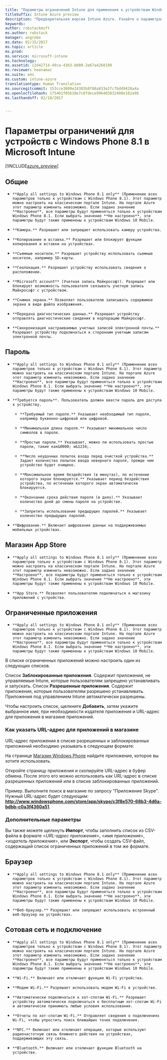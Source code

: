 ```yaml
---
title: "Параметры ограничений Intune для применения к устройствам Windows Phone 8.1"
titleSuffix: Intune Azure preview
description: "Предварительная версия Intune Azure. Узнайте о параметрах Intune, с помощью которых можно управлять параметрами и функциональными возможностями устройств с Windows Phone 8.1."
keywords: 
author: robstackmsft
ms.author: robstack
manager: angrobe
ms.date: 02/15/2017
ms.topic: article
ms.prod: 
ms.service: microsoft-intune
ms.technology: 
ms.assetid: c2d42714-49ca-43b3-b080-2e67a4268198
ms.reviewer: heenamac
ms.suite: ems
ms.custom: intune-azure
translationtype: Human Translation
ms.sourcegitcommit: 153cce3809e24303b8f88a833e2fc7bdd9428a4a
ms.openlocfilehash: 175401f05b10e7c8fdece996403832490e102a98
ms.lasthandoff: 02/18/2017


---
```


# <a name="windows-phone-81-device-restriction-settings-in-microsoft-intune"></a>Параметры ограничений для устройств с Windows Phone 8.1 в Microsoft Intune

[!INCLUDE[azure_preview](../includes/azure_preview.md)]

## <a name="general"></a>Общие
-     **Apply all settings to Windows Phone 8.1 only** (Применение всех параметров только к устройствам с Windows Phone 8.1). Этот параметр можно настроить на классическом портале Intune. На портале Azure этот параметр изменить невозможно. Если задано значение **Настроено**, все параметры будут применяться только к устройствам Windows Phone 8.1. Если выбрать значение **Не настроено**, эти параметры будут также применены к устройствам Windows 10 Mobile.
-     **Камера.** Разрешает или запрещает использовать камеру устройства.
-     **Копирование и вставка.** Разрешает или блокирует функции копирования и вставки на устройствах.
-     **Съемные носители.** Разрешает устройству использовать съемные носители, например SD-карты.
-     **Геолокация.** Разрешает устройству использовать сведения о расположении.
-     **Microsoft account** (Учетная запись Майкрософт). Разрешает или блокирует возможность пользователя связывать учетную запись Майкрософт с устройством.
-     **Снимок экрана.** Позволяет пользователю записывать содержимое экрана в виде файла изображения.
-     **Передача диагностических данных.** Разрешает устройству отправлять диагностические сведения в корпорацию Майкрософт.
-     **Синхронизация настраиваемых учетных записей электронной почты.** Разрешает устройству подключаться к сторонним учетным записям электронной почты.

## <a name="password"></a>Пароль
-     **Apply all settings to Windows Phone 8.1 only** (Применение всех параметров только к устройствам с Windows Phone 8.1). Этот параметр можно настроить на классическом портале Intune. На портале Azure этот параметр изменить невозможно. Если задано значение **Настроено**, все параметры будут применяться только к устройствам Windows Phone 8.1. Если выбрать значение **Не настроено**, эти параметры будут также применены к устройствам Windows 10 Mobile.
-     **Требуется пароль**. Пользователь должен ввести пароль для доступа к устройству.
    -     **Требуемый тип пароля.** Указывает необходимый тип пароля, например буквенно-цифровой или цифровой.
    -     **Минимальная длина пароля.** Указывает минимальное число символов в пароле.
    -     **Простые пароли.** Указывает, можно ли использовать простые пароли, такие как&0000; и&1234;.
    -     **Число неудачных попыток входа перед очисткой устройства.** Задает количество попыток ввода неверного пароля, прежде чем устройство будет очищено.
    -     **Максимальное время бездействия (в минутах), по истечении которого экран блокируется.** Указывает период бездействия устройства, по истечении которого экран автоматически блокируется.
    -     **Окончание срока действия пароля (в днях).** Указывает количество дней до смены пароля на устройстве.
    -     **Запретить использование предыдущих паролей.** Указывает количество предыдущих паролей.
-     **Шифрование.** Включает шифрование данных на поддерживаемых мобильных устройствах.

## <a name="app-store"></a>Магазин App Store
-     **Apply all settings to Windows Phone 8.1 only** (Применение всех параметров только к устройствам с Windows Phone 8.1). Этот параметр можно настроить на классическом портале Intune. На портале Azure этот параметр изменить невозможно. Если задано значение **Настроено**, все параметры будут применяться только к устройствам Windows Phone 8.1. Если выбрать значение **Не настроено**, эти параметры будут также применены к устройствам Windows 10 Mobile.
-     **App Store.** Позволяет пользователям подключаться к магазину приложений с устройства.

## <a name="restricted-apps"></a>Ограниченные приложения

-     **Apply all settings to Windows Phone 8.1 only** (Применение всех параметров только к устройствам с Windows Phone 8.1). Этот параметр можно настроить на классическом портале Intune. На портале Azure этот параметр изменить невозможно. Если задано значение **Настроено**, все параметры будут применяться только к устройствам Windows Phone 8.1. Если выбрать значение **Не настроено**, эти параметры будут также применены к устройствам Windows 10 Mobile.

В списке ограниченных приложений можно настроить один из следующих списков.

Список **Заблокированные приложения**. Содержит приложения, не управляемые Intune, которые пользователям запрещено устанавливать и запускать.
Список **Разрешенные приложения**. Содержит приложения, которые пользователям разрешено устанавливать. Приложения под управлением Intune автоматически разрешены.

Чтобы настроить список, щелкните **Добавить**, затем укажите выбранное имя, при необходимости издателя приложения и URL-адрес для приложения в магазине приложений.

### <a name="how-to-specify-the-url-to-an-app-in-the-store"></a>Как указать URL-адрес для приложений в магазине

URL-адрес приложения в списке разрешенных и заблокированных приложений необходимо указывать в следующем формате:

На странице [Магазин Windows Phone](https://www.microsoft.com/store/apps/windows-phone) найдите приложение, которое вы хотите использовать.

Откройте страницу приложения и скопируйте URL-адрес в буфер обмена. После этого его можно использовать как URL-адрес в списке разрешенных приложений или в списке заблокированных приложений.

Пример. Выполните поиск в магазине по запросу "Приложение Skype". Нужный URL-адрес будет следующим: **http://www.windowsphone.com/store/app/skype/c3f8e570-68b3-4d6a-bdbb-c0a3f4360a51**.



### <a name="additional-options"></a>Дополнительные параметры

Вы также можете щелкнуть **Импорт**, чтобы заполнить список из CSV-файла в формате <*URL-адрес приложения*>, <*имя приложения*>, <*издатель приложения*>, или **Экспорт**, чтобы создать CSV-файл, содержащий список ограниченных приложений в том же формате.


## <a name="browser"></a>Браузер
-     **Apply all settings to Windows Phone 8.1 only** (Применение всех параметров только к устройствам с Windows Phone 8.1). Этот параметр можно настроить на классическом портале Intune. На портале Azure этот параметр изменить невозможно. Если задано значение **Настроено**, все параметры будут применяться только к устройствам Windows Phone 8.1. Если выбрать значение **Не настроено**, эти параметры будут также применены к устройствам Windows 10 Mobile.
-     **Веб-браузер.** Разрешает или запрещает использовать встроенный веб-браузер на устройствах.

## <a name="cellular-and-connectivity"></a>Сотовая сеть и подключение
-     **Apply all settings to Windows Phone 8.1 only** (Применение всех параметров только к устройствам с Windows Phone 8.1). Этот параметр можно настроить на классическом портале Intune. На портале Azure этот параметр изменить невозможно. Если задано значение **Настроено**, все параметры будут применяться только к устройствам Windows Phone 8.1. Если выбрать значение **Не настроено**, эти параметры будут также применены к устройствам Windows 10 Mobile.
-     **Wi-Fi.** Включает или отключает функции Wi-Fi устройства.
-     **Модем Wi-Fi.** Разрешает использовать модем Wi-Fi в устройстве.
-     **Автоматически подключаться к хот-спотам Wi-Fi.** Разрешает устройству автоматически подключаться к бесплатным хот-спотам Wi-Fi и автоматически принимать любые условия использования.
-     **Отчеты по хот-спотам Wi-Fi.** Отправляет сведения о подключениях Wi-Fi, чтобы упростить поиск ближайших точек подключения.
-     **NFC.** Включает или отключает операции, которые используют радиочастотную связь ближнего действия на устройствах, поддерживающих эту связь.
-     **Bluetooth.** Включает или отключает функции Bluetooth на устройстве.

